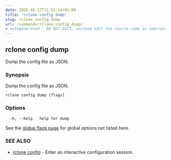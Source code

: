 ```yaml
---
date: 2020-05-17T11:53:14+01:00
title: "rclone config dump"
slug: rclone_config_dump
url: /commands/rclone_config_dump/
# autogenerated - DO NOT EDIT, instead edit the source code in cmd/config/dump/ and as part of making a release run "make commanddocs"
---
```

## rclone config dump

Dump the config file as JSON.

### Synopsis

Dump the config file as JSON.

```
rclone config dump [flags]
```

### Options

```
  -h, --help   help for dump
```

See the [global flags page](/flags/) for global options not listed here.

### SEE ALSO

* [rclone config](/commands/rclone_config/)	 - Enter an interactive configuration session.

